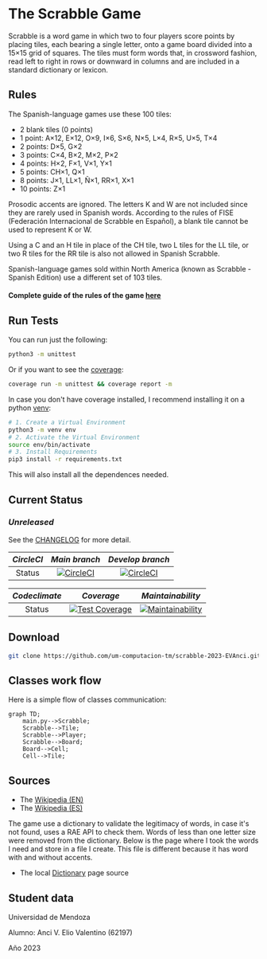 # The Scrabble Game
Scrabble is a word game in which two to four players score points by placing tiles, each bearing a single letter, onto a game board divided into a 15×15 grid of squares. The tiles must form words that, in crossword fashion, read left to right in rows or downward in columns and are included in a standard dictionary or lexicon.

## Rules

The Spanish-language games use these 100 tiles:

- 2 blank tiles (0 points)
- 1 point: A×12, E×12, O×9, I×6, S×6, N×5, L×4, R×5, U×5, T×4
- 2 points: D×5, G×2
- 3 points: C×4, B×2, M×2, P×2
- 4 points: H×2, F×1, V×1, Y×1
- 5 points: CH×1, Q×1
- 8 points: J×1, LL×1, Ñ×1, RR×1, X×1
- 10 points: Z×1

Prosodic accents are ignored. The letters K and W are not included since they are rarely used in Spanish words. According to the rules of FISE (Federación Internacional de Scrabble en Español), a blank tile cannot be used to represent K or W.

Using a C and an H tile in place of the CH tile, two L tiles for the LL tile, or two R tiles for the RR tile is also not allowed in Spanish Scrabble.

Spanish-language games sold within North America (known as Scrabble - Spanish Edition) use a different set of 103 tiles.

#### Complete guide of the rules of the game [here](https://service.mattel.com/instruction_sheets/51280.pdf)

## Run Tests

You can run just the following:

```bash
python3 -m unittest
```

Or if you want to see the [coverage](https://coverage.readthedocs.io/en/7.3.0/):

```bash
coverage run -m unittest && coverage report -m
```

In case you don't have coverage installed, I recommend installing it on a python [venv](https://docs.python.org/3/library/venv.html):

```bash
# 1. Create a Virtual Environment
python3 -m venv env
# 2. Activate the Virtual Environment
source env/bin/activate
# 3. Install Requirements
pip3 install -r requirements.txt
```

This will also install all the dependences needed.

## Current Status

### *Unreleased*

See the [CHANGELOG](https://github.com/um-computacion-tm/scrabble-2023-EVAnci/blob/main/CHANGELOG.md) for more detail.

| *_CircleCI_* | *_Main branch_* | *_Develop branch_* |
| :---:   | :---:   | :---: |
| Status | [![CircleCI](https://dl.circleci.com/status-badge/img/gh/um-computacion-tm/scrabble-2023-EVAnci/tree/main.svg?style=svg)](https://dl.circleci.com/status-badge/redirect/gh/um-computacion-tm/scrabble-2023-EVAnci/tree/main) | [![CircleCI](https://dl.circleci.com/status-badge/img/gh/um-computacion-tm/scrabble-2023-EVAnci/tree/develop.svg?style=svg)](https://dl.circleci.com/status-badge/redirect/gh/um-computacion-tm/scrabble-2023-EVAnci/tree/develop) |

| _*Codeclimate*_ | *_Coverage_* | *_Maintainability_* |
| :---:   | :---:   | :---: |
| Status | [![Test Coverage](https://api.codeclimate.com/v1/badges/49690d7461830eb144db/test_coverage)](https://codeclimate.com/github/um-computacion-tm/scrabble-2023-EVAnci/test_coverage) | [![Maintainability](https://api.codeclimate.com/v1/badges/49690d7461830eb144db/maintainability)](https://codeclimate.com/github/um-computacion-tm/scrabble-2023-EVAnci/maintainability) |

## Download

```bash
git clone https://github.com/um-computacion-tm/scrabble-2023-EVAnci.git
```

## Classes work flow

Here is a simple flow of classes communication:

```mermaid
graph TD;
    main.py-->Scrabble;
    Scrabble-->Tile;
    Scrabble-->Player;
    Scrabble-->Board;
    Board-->Cell;
    Cell-->Tile;
```

## Sources
- The [Wikipedia (EN)](https://en.wikipedia.org/wiki/Scrabble)
- The [Wikipedia (ES)](https://es.wikipedia.org/wiki/Scrabble)

The game use a dictionary to validate the legitimacy of words, in case it's not found, uses a RAE API to check them. Words of less than one letter size were removed from the dictionary. Below is the page where I took the words I need and store in a file I create. This file is different because it has word with and without accents.

- The local [Dictionary](https://mausschool.com/vocabulario-en-espanol/) page source

## Student data

Universidad de Mendoza

Alumno: Anci V. Elio Valentino (62197)

Año 2023
